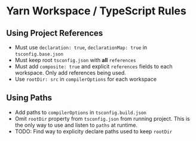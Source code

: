 # Yarn Workspace / TypeScript Rules

## Using Project References
- Must use `declaration: true`, `declarationMap: true` in `tsconfig.base.json`
- Must keep root `tsconfig.json` with **all** `references`
- Must add `composite: true` and explicit `references` fields to each workspace. Only add references being used.
- Use `rootDir: src` in `compilerOptions` for each workspace

## Using Paths
- Add paths to `compilerOptions` in `tsconfig.build.json`
- Omit `rootDir` property from `tsconfig.json` from running project. This is the only way to use and listen to `paths` at runtime.
- TODO: Find way to explicity declare paths used to keep `rootDir`
